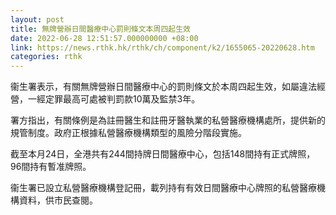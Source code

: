 ```yaml
---
layout: post
title: 無牌營辦日間醫療中心罰則條文本周四起生效
date: 2022-06-28 12:51:57.000000000 +08:00
link: https://news.rthk.hk/rthk/ch/component/k2/1655065-20220628.htm
categories: rthk
---
```


衞生署表示，有關無牌營辦日間醫療中心的罰則條文於本周四起生效，如屬違法經營，一經定罪最高可處被判罰款10萬及監禁3年。
 
署方指出，有關條例是為註冊醫生和註冊牙醫執業的私營醫療機構處所，提供新的規管制度。政府正根據私營醫療機構類型的風險分階段實施。 
 
截至本月24日，全港共有244間持牌日間醫療中心，包括148間持有正式牌照，96間持有暫准牌照。

衞生署已設立私營醫療機構登記冊，載列持有有效日間醫療中心牌照的私營醫療機構資料，供市民查閱。
